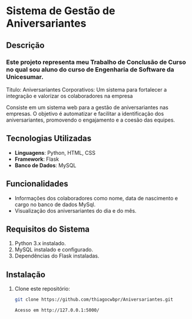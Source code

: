 # Sistema de Gestão de Aniversariantes

## Descrição

### Este projeto representa meu Trabalho de Conclusão de Curso no qual sou aluno do curso de Engenharia de Software da Unicesumar.

Titulo: Aniversariantes Corporativos: Um sistema para fortalecer a integração e valorizar os colaboradores na empresa

Consiste em um sistema web para a gestão de aniversariantes nas empresas. O objetivo é automatizar e facilitar a identificação dos aniversariantes, promovendo o engajamento e a coesão das equipes. 

## Tecnologias Utilizadas

- **Linguagens**: Python, HTML, CSS
- **Framework**: Flask
- **Banco de Dados**: MySQL

## Funcionalidades

- Informações dos colaboradores como nome, data de nascimento e cargo no banco de dados MySql.
- Visualização dos aniversariantes do dia e do mês.

## Requisitos do Sistema

1. Python 3.x instalado.
2. MySQL instalado e configurado.
3. Dependências do Flask instaladas.

## Instalação

1. Clone este repositório:
   ```bash
   git clone https://github.com/thiagocwbpr/Aniversariantes.git

   Acesso em http://127.0.0.1:5000/
